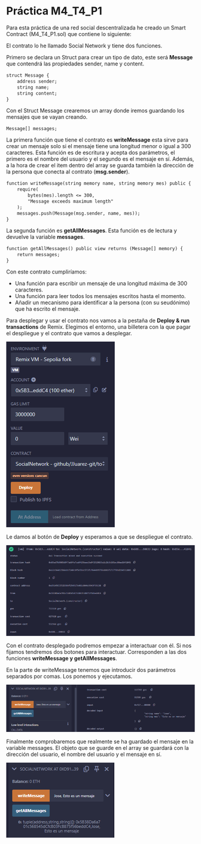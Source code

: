 # Práctica M4_T4_P1
Para esta práctica de una red social descentralizada he creado un Smart Contract (M4_T4_P1.sol) que contiene lo siguiente:  

El contrato lo he llamado Social Network y tiene dos funciones.

Primero se declara un Struct para crear un tipo de dato, este será **Message** que contendrá las propiedades sender, name y content.  

    struct Message {
        address sender;
        string name;
        string content;
    }

Con el Struct Message crearemos un array donde iremos guardando los mensajes que se vayan creando.

    Message[] messages;

La primera función que tiene el contrato es **writeMessage** esta sirve para crear un mensaje solo si el mensaje tiene una longitud menor o igual a 300 caracteres. Esta función es de escritura y acepta dos parámetros, el primero es el nombre del usuario y el segundo es el mensaje en sí. Además, a la hora de crear el item dentro del array se guarda también la dirección de la persona que conecta al contrato (**msg.sender**).

    function writeMessage(string memory name, string memory mes) public {
        require(
            bytes(mes).length <= 300,
            "Message exceeds maximum length"
        );
        messages.push(Message(msg.sender, name, mes));
    }

La segunda función es **getAllMessages**. Esta función es de lectura y devuelve la variable **messages**.

    function getAllMessages() public view returns (Message[] memory) {
        return messages;
    }

Con este contrato cumpliríamos:
- Una función para escribir un mensaje de una longitud máxima de 300 caracteres.
- Una función para leer todos los mensajes escritos hasta el momento.
- Añadir un mecanismo para identificar a la persona (con su seudónimo) que ha escrito el mensaje.

Para desplegar y usar el contrato nos vamos a la pestaña de **Deploy & run transactions** de Remix. Elegimos el entorno, una billetera con la que pagar el despliegue y el contrato que vamos a desplegar.  

![](./img/deploy.png)

Le damos al botón de **Deploy** y esperamos a que se despliegue el contrato.

![](./img/contract_deployed.png)

Con el contrato desplegado podremos empezar a interactuar con él. Si nos fijamos tendremos dos botones para interactuar. Corresponden a las dos funciones **writeMessage y getAllMessages**.  

En la parte de writeMessage tenemos que introducir dos parámetros separados por comas. Los ponemos y ejecutamos.

![](./img/write_message.png)

Finalmente comprobaremos que realmente se ha guardado el mensaje en la variable messages. El objeto que se guarde en el array se guardará con la dirección del usuario, el nombre del usuario y el mensaje en sí.  

![](./img/get_all_messages.png)
